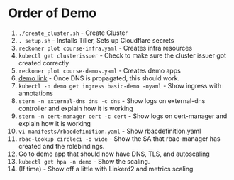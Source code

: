 # Order of Demo

1. `./create_cluster.sh` - Create Cluster
1. `. setup.sh` - Installs Tiller, Sets up Cloudflare secrets
1. `reckoner plot course-infra.yaml` - Creates infra resources
1. `kubectl get clusterissuer` - Check to make sure the cluster issuer got created correctly
1. `reckoner plot course-demos.yaml` - Creates demo apps
1. [demo link](https://demo.sudermanjr.com) - Once DNS is propagated, this should work.
1. `kubectl -n demo get ingress basic-demo -oyaml` - Show ingress with annotations
1. `stern -n external-dns dns -c dns` - Show logs on external-dns controller and explain how it is working
1. `stern -n cert-manager cert -c cert` -  Show logs on cert-manager and explain how it is working
1. `vi manifests/rbacdefinition.yaml` - Show rbacdefinition.yaml
1. `rbac-lookup circleci -o wide` - Show the SA that rbac-manager has created and the rolebindings.
1. Go to demo app that should now have DNS, TLS, and autoscaling
1. `kubectl get hpa -n demo` - Show the scaling.
1. (If time) - Show off a little with Linkerd2 and metrics scaling

